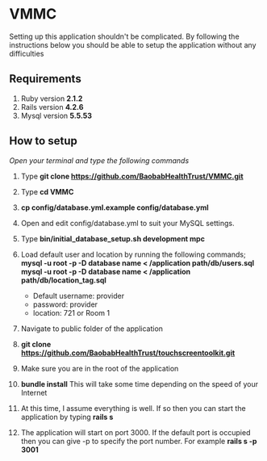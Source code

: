 # VMMC
Setting up this application shouldn't be complicated. By following the instructions below you should be able to setup the application without any difficulties

## Requirements ##
1. Ruby version **2.1.2**
2. Rails version **4.2.6**
3. Mysql version **5.5.53**

## How to setup ##
*Open your terminal and type the following commands*
1. Type **git clone https://github.com/BaobabHealthTrust/VMMC.git**
2. Type **cd VMMC**
3. **cp config/database.yml.example config/database.yml**
4. Open and edit config/database.yml to suit your MySQL settings.
5. Type **bin/initial_database_setup.sh development mpc**
6. Load default user and location by running the following commands;
	**mysql -u root -p -D database name < /application path/db/users.sql**
	**mysql -u root -p -D database name < /application path/db/location_tag.sql**

	- Default username: provider
	- password: provider
	- location: 721 or Room 1
7. Navigate to public folder of the application
8. **git clone https://github.com/BaobabHealthTrust/touchscreentoolkit.git**
9. Make sure you are in the root of the application
10. **bundle install** This will take some time depending on the speed of your Internet
11. At this time, I assume everything is well. If so then you can start the application by typing **rails s**
12. The application will start on port 3000. If the default port is occupied then you can give -p to specify the port number. For example **rails s -p 3001**

